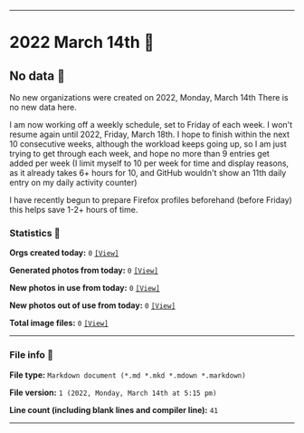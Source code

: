 
***

# 2022 March 14th 📅

## No data 🚫

No new organizations were created on 2022, Monday, March 14th There is no new data here.

<!-- I do not plan on creating any new organizations until I get more caught up, and have at least 6 hours of free time on any day (most likely, I will resume next Friday, March 4th) !-->

I am now working off a weekly schedule, set to Friday of each week. I won't resume again until 2022, Friday, March 18th. I hope to finish within the next 10 consecutive weeks, although the workload keeps going up, so I am just trying to get through each week, and hope no more than 9 entries get added per week (I limit myself to 10 per week for time and display reasons, as it already takes 6+ hours for 10, and GitHub wouldn't show an 11th daily entry on my daily activity counter)

I have recently begun to prepare Firefox profiles beforehand (before Friday) this helps save 1-2+ hours of time.

<!-- I will (hopefully) be creating new organizations at some point later this month. At the moment, I have become overloaded, and need to take a break. The list keeps growing faster than I can catch up on it, and it would have taken 3+ more consecutive days of work, which I can't do right now. !-->

### Statistics 📝

**Orgs created today:** `0` [`[View]`](/NewOrgs/2022/03_March/README.md#2022-march-14th)

**Generated photos from today:** `0` [`[View]`](/OrganizationGraphics/ByDate/2022/March/14/Generated/)

**New photos in use from today:** `0` [`[View]`](/OrganizationGraphics/ByDate/2022/March/14/Used/)

**New photos out of use from today:** `0` [`[View]`](/OrganizationGraphics/ByDate/2022/March/14/Unused/)

**Total image files:** `0` [`[View]`](/OrganizationGraphics/ByDate/2022/March/14/)

***

### File info 📜

**File type:** `Markdown document (*.md *.mkd *.mdown *.markdown)`

**File version:** `1 (2022, Monday, March 14th at 5:15 pm)`

**Line count (including blank lines and compiler line):** `41`

***
